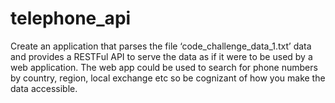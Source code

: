 # telephone_api
Create an application that parses the file ‘code_challenge_data_1.txt’ data and provides a RESTFul API to serve the data as if it were to be used by a web application. The web app could be used to search for phone numbers by country, region, local exchange etc so be cognizant of how you make the data accessible.
